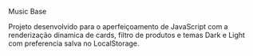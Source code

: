 Music Base

Projeto desenvolvido para o aperfeiçoamento de JavaScript com a renderização dinamica de cards, filtro de produtos e temas Dark e Light com preferencia salva no LocalStorage.
